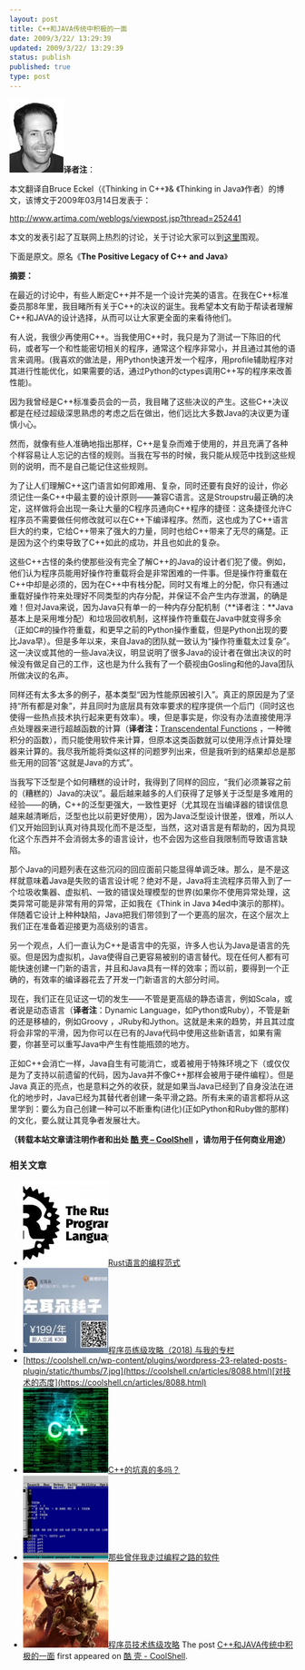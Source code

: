 ```yaml
---
layout: post
title: C++和JAVA传统中积极的一面
date: 2009/3/22/ 13:29:39
updated: 2009/3/22/ 13:29:39
status: publish
published: true
type: post
---
```


**[![bruceeckel](../wp-content/uploads/2009/03/bruceeckel.jpg "bruceeckel")](https://coolshell.cn/wp-content/uploads/2009/03/bruceeckel.jpg)译者注**：


本文翻译自Bruce Eckel（《Thinking in C++》& 《Thinking in Java》作者）的博文，该博文于2009年03月14日发表于：


<http://www.artima.com/weblogs/viewpost.jsp?thread=252441>


本文的发表引起了互联网上热烈的讨论，关于讨论大家可以到[这里](http://www.artima.com/forums/flat.jsp?forum=106&thread=252441)围观。


下面是原文。原名《**The Positive Legacy of C++ and Java**》


**摘要：**


在最近的讨论中，有些人断定C++并不是一个设计完美的语言。在我在C++标准委员那8年里，我目睹所有关于C++的决议的诞生。我希望本文有助于帮读者理解C++和JAVA的设计选择，从而可以让大家更全面的来看待他们。  




有人说，我很少再使用C++。当我使用C++时，我只是为了测试一下陈旧的代码，或者写一个和性能密切相关的程序，通常这个程序非常小，并且通过其他的语言来调用。(我喜欢的做法是，用Python快速开发一个程序，用profile辅助程序对其进行性能优化，如果需要的话，通过Python的ctypes调用C++写的程序来改善性能)。


因为我曾经是C++标准委员会的一员，我目睹了这些决议的产生。这些C++决议都是在经过超级深思熟虑的考虑之后在做出，他们远比大多数Java的决议更为谨慎小心。


然而，就像有些人准确地指出那样，C++是复杂而难于使用的，并且充满了各种个样容易让人忘记的古怪的规则。当我在写书的时候，我只能从规范中找到这些规则的说明，而不是自己能记住这些规则。


为了让人们理解C++这门语言如何即难用、复杂，同时还要有良好的设计，你必须记住一条C++中最主要的设计原则——兼容C语言。这是Stroupstru最正确的决定，这样做将会出现一条让大量的C程序员通向C++程序的捷径：这条捷径允许C程序员不需要做任何修改就可以在C++下编译程序。然而，这也成为了C++语言巨大的约束，它给C++带来了强大的力量，同时也给C++带来了无尽的痛楚。正是因为这个约束导致了C++如此的成功，并且也如此的复杂。


这些C++古怪的条约使那些没有完全了解C++的Java的设计者们犯了傻。例如，他们认为程序员能用好操作符重载将会是非常困难的一件事。但是操作符重载在C++中却是必须的，因为在C++中有栈分配，同时又有堆上的分配，你只有通过重载好操作符来处理好不同类型的内存分配，并保证不会产生内存泄漏，的确是难！但对Java来说，因为Java只有单一的一种内存分配机制（**译者注：**Java基本上是采用堆分配）和垃圾回收机制，这样操作符重载在Java中就变得多余（正如C#的操作符重载，和更早之前的Python操作重载，但是Python出现的要比Java早）。但是多年以来，来自Java的团队就一致认为“操作符重载太过复杂”。这一决议或其他的一些Java决议，明显说明了很多Java的设计者在做出决议的时候没有做足自己的工作，这也是为什么我有了一个藐视由Gosling和他的Java团队所做决议的名声。


同样还有太多太多的例子，基本类型“因为性能原因被引入”。真正的原因是为了坚持“所有都是对象”，并且同时为底层具有效率要求的程序提供一个后门（同时这也使得一些热点技术执行起来更有效率）。噢，但是事实是，你没有办法直接使用浮点处理器来进行超越函数的计算（**译者注：**[Transcendental Functions](http://en.wikipedia.org/wiki/Transcendental_function) ，一种微积分的函数），而只能使用软件来计算，但原本这类函数就可以使用浮点计算处理器来计算的。我尽我所能将类似这样的问题罗列出来，但是我听到的结果却总是那些无用的回答“这就是Java的方式”。


当我写下泛型是个如何糟糕的设计时，我得到了同样的回应，“我们必须兼容之前的（糟糕的）Java的决议”。最后越来越多的人们获得了足够关于泛型是多难用的经验——的确，C++的泛型更强大，一致性更好（尤其现在当编译器的错误信息越来越清晰后，泛型也比以前更好使用），因为Java泛型设计很差，很难，所以人们又开始回到认真对待具现化而不是泛型，当然，这对语言是有帮助的，因为具现化这个东西并不会消弱太多的语言设计，也不会因为这些自我限制而导致语言缺陷。


那个Java的问题列表在这些沉闷的回应面前只能显得单调乏味。那么，是不是这样就意味着Java是失败的语言设计呢？绝对不是，Java将主流程序员带入到了一个垃圾收集器、虚拟机、一致的错误处理模型的世界(如果你不使用异常处理，这类异常可能是非常有用的异常，正如我在《Think in Java 》4ed中演示的那样)。伴随着它设计上种种缺陷，Java把我们带领到了一个更高的层次，在这个层次上我们正在准备着迎接更为高级别的语言。


另一个观点，人们一直认为C++是语言中的先驱，许多人也认为Java是语言的先驱。但是因为虚拟机，Java使得自己更容易被别的语言替代。现在任何人都有可能快速创建一门新的语言，并且和Java具有一样的效率；而以前，要得到一个正确的，有效率的编译器花去了开发一门新语言的大部分时间。


现在，我们正在见证这一切的发生——不管是更高级的静态语言，例如Scala，或者说是动态语言（**译者注**：Dynamic Language，如Python或Ruby），不管是新的还是移植的，例如Groovy ，JRuby和Jython。这就是未来的趋势，并且其过度将会非常的平滑，因为你可以在已有的Java代码中使用这些新语言，如果有需要，你甚至可以重写Java中产生有性能瓶颈的地方。


正如C++会消亡一样，Java自生有可能消亡，或着被用于特殊环境之下（或仅仅是为了支持以前遗留的代码，因为Java并不像C++那样会被用于硬件编程）。但是Java 真正的亮点，也是意料之外的收获，就是如果当Java已经到了自身没法在进化的地步时，Java已经为其替代者创建一条平滑之路。所有未来的语言都将从这里学到：要么为自己创建一种可以不断重构(进化)(正如Python和Ruby做的那样)的文化，要么就让其竞争者发展壮大。



**（转载本站文章请注明作者和出处 [酷 壳 – CoolShell](https://coolshell.cn/) ，请勿用于任何商业用途）**



### 相关文章

* [![Rust语言的编程范式](../wp-content/uploads/2020/03/rust-social-wide-150x150.jpg)](https://coolshell.cn/articles/20845.html)[Rust语言的编程范式](https://coolshell.cn/articles/20845.html)
* [![程序员练级攻略（2018)  与我的专栏](../wp-content/uploads/2018/05/300x262-150x150.jpg)](https://coolshell.cn/articles/18360.html)[程序员练级攻略（2018) 与我的专栏](https://coolshell.cn/articles/18360.html)
* [https://coolshell.cn/wp-content/plugins/wordpress-23-related-posts-plugin/static/thumbs/7.jpg](https://coolshell.cn/articles/8088.html)[对技术的态度](https://coolshell.cn/articles/8088.html)
* [![C++的坑真的多吗？](../wp-content/uploads/2012/08/cpp_small-150x150.jpg)](https://coolshell.cn/articles/7992.html)[C++的坑真的多吗？](https://coolshell.cn/articles/7992.html)
* [![那些曾伴我走过编程之路的软件](../wp-content/uploads/2011/10/00.QuickBasic_PDS_IDE-150x150.png)](https://coolshell.cn/articles/5576.html)[那些曾伴我走过编程之路的软件](https://coolshell.cn/articles/5576.html)
* [![程序员技术练级攻略](../wp-content/uploads/2011/07/programmer-150x150.png)](https://coolshell.cn/articles/4990.html)[程序员技术练级攻略](https://coolshell.cn/articles/4990.html)
The post [C++和JAVA传统中积极的一面](https://coolshell.cn/articles/209.html) first appeared on [酷 壳 - CoolShell](https://coolshell.cn).